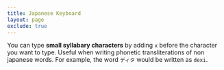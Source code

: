 ```yaml
---
title: Japanese Keyboard
layout: page
exclude: true
---
```


You can type **small syllabary characters** by adding `x` before the character you want to type. Useful when writing phonetic transliterations of non japanese words. For example, the word `ディタ` would be written as `dexi`.
<!--stackedit_data:
eyJoaXN0b3J5IjpbMjg3MDcxNzQxXX0=
-->